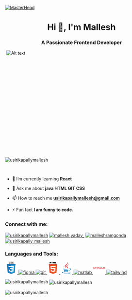[![MasterHead]([https://camo.githubusercontent.com/775ed67e1d46c9534c3cb9a4694edf0603b1436a7e3e15891d3c327733fc26b6/68747470733a2f2f7777772e61756469656e6365706c616e65742e636f6d2f726f6f742f74656d706c6174652f312f2f696d616765732f7765622d646576656c6f706d656e742e676966)](https://suyogghate.io](https://i.imgur.com/AJhWuTS.png))
<h1 align="center">Hi 👋, I'm Mallesh</h1>
<h3 align="center">A Passionate Frontend Developer</h3>
<img src="https://media4.giphy.com/media/qgQUggAC3Pfv687qPC/giphy.gif" alt="Alt text" width="500" height="350" align="right" alt="Coding"> 

<p align="left"> <img src="https://komarev.com/ghpvc/?username=usirikapallymallesh&label=Profile%20views&color=0e75b6&style=flat" alt="usirikapallymallesh" /> </p>

<p align="left"> <a href="https://twitter.com/" target="blank"><img src="https://img.shields.io/twitter/follow/?logo=twitter&style=for-the-badge" alt="" /></a> </p>

- 🌱 I’m currently learning **React**

- 💬 Ask me about **java HTML GIT CSS**

- 📫 How to reach me **usirikapallymallesh@gmail.com**

- ⚡ Fun fact **I am funny to code.**

<h3 align="left">Connect with me:</h3>
<p align="left">
<a href="https://linkedin.com/in/usirikapallymallesh" target="blank"><img align="center" src="https://raw.githubusercontent.com/rahuldkjain/github-profile-readme-generator/master/src/images/icons/Social/linked-in-alt.svg" alt="usirikapallymallesh" height="30" width="40" /></a>
<a href="https://instagram.com/mallesh.yadav_" target="blank"><img align="center" src="https://raw.githubusercontent.com/rahuldkjain/github-profile-readme-generator/master/src/images/icons/Social/instagram.svg" alt="mallesh.yadav_" height="30" width="40" /></a>
<a href="https://www.hackerrank.com/malleshramgonda" target="blank"><img align="center" src="https://raw.githubusercontent.com/rahuldkjain/github-profile-readme-generator/master/src/images/icons/Social/hackerrank.svg" alt="malleshramgonda" height="30" width="40" /></a>
<a href="https://www.leetcode.com/usirikapally_mallesh" target="blank"><img align="center" src="https://raw.githubusercontent.com/rahuldkjain/github-profile-readme-generator/master/src/images/icons/Social/leet-code.svg" alt="usirikapally_mallesh" height="30" width="40" /></a>
</p>

<h3 align="left">Languages and Tools:</h3>
<p align="left"> <a href="https://www.w3schools.com/css/" target="_blank" rel="noreferrer"> <img src="https://raw.githubusercontent.com/devicons/devicon/master/icons/css3/css3-original-wordmark.svg" alt="css3" width="40" height="40"/> </a> <a href="https://www.figma.com/" target="_blank" rel="noreferrer"> <img src="https://www.vectorlogo.zone/logos/figma/figma-icon.svg" alt="figma" width="40" height="40"/> </a> <a href="https://git-scm.com/" target="_blank" rel="noreferrer"> <img src="https://www.vectorlogo.zone/logos/git-scm/git-scm-icon.svg" alt="git" width="40" height="40"/> </a> <a href="https://www.w3.org/html/" target="_blank" rel="noreferrer"> <img src="https://raw.githubusercontent.com/devicons/devicon/master/icons/html5/html5-original-wordmark.svg" alt="html5" width="40" height="40"/> </a> <a href="https://www.java.com" target="_blank" rel="noreferrer"> <img src="https://raw.githubusercontent.com/devicons/devicon/master/icons/java/java-original.svg" alt="java" width="40" height="40"/> </a> <a href="https://www.mathworks.com/" target="_blank" rel="noreferrer"> <img src="https://upload.wikimedia.org/wikipedia/commons/2/21/Matlab_Logo.png" alt="matlab" width="40" height="40"/> </a> <a href="https://www.oracle.com/" target="_blank" rel="noreferrer"> <img src="https://raw.githubusercontent.com/devicons/devicon/master/icons/oracle/oracle-original.svg" alt="oracle" width="40" height="40"/> </a> <a href="https://tailwindcss.com/" target="_blank" rel="noreferrer"> <img src="https://www.vectorlogo.zone/logos/tailwindcss/tailwindcss-icon.svg" alt="tailwind" width="40" height="40"/> </a> </p>

<p><img align="left" src="https://github-readme-stats.vercel.app/api/top-langs?username=usirikapallymallesh&show_icons=true&locale=en&layout=compact" alt="usirikapallymallesh" /></p>

<p>&nbsp;<img align="center" src="https://github-readme-stats.vercel.app/api?username=usirikapallymallesh&show_icons=true&locale=en" alt="usirikapallymallesh" /></p>

<p><img align="center" src="https://github-readme-streak-stats.herokuapp.com/?user=usirikapallymallesh&" alt="usirikapallymallesh" /></p>
